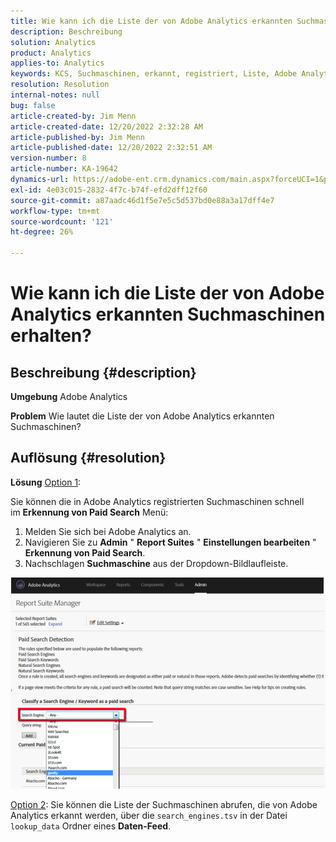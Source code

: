 ```yaml
---
title: Wie kann ich die Liste der von Adobe Analytics erkannten Suchmaschinen erhalten?
description: Beschreibung
solution: Analytics
product: Analytics
applies-to: Analytics
keywords: KCS, Suchmaschinen, erkannt, registriert, Liste, Adobe Analytics
resolution: Resolution
internal-notes: null
bug: false
article-created-by: Jim Menn
article-created-date: 12/20/2022 2:32:28 AM
article-published-by: Jim Menn
article-published-date: 12/20/2022 2:32:51 AM
version-number: 8
article-number: KA-19642
dynamics-url: https://adobe-ent.crm.dynamics.com/main.aspx?forceUCI=1&pagetype=entityrecord&etn=knowledgearticle&id=d9a38787-0e80-ed11-81ac-6045bd006704
exl-id: 4e03c015-2832-4f7c-b74f-efd2dff12f60
source-git-commit: a87aadc46d1f5e7e5c5d537bd0e88a3a17dff4e7
workflow-type: tm+mt
source-wordcount: '121'
ht-degree: 26%

---
```


# Wie kann ich die Liste der von Adobe Analytics erkannten Suchmaschinen erhalten?

## Beschreibung {#description}


<b>Umgebung</b>
Adobe Analytics

<b>Problem</b>
Wie lautet die Liste der von Adobe Analytics erkannten Suchmaschinen?


## Auflösung {#resolution}


<b>Lösung</b>
<u>Option 1</u>:

Sie können die in Adobe Analytics registrierten Suchmaschinen schnell im <b>Erkennung von Paid Search</b> Menü:

1. Melden Sie sich bei Adobe Analytics an.
2. Navigieren Sie zu <b>Admin</b> &quot; <b>Report Suites</b> &quot; <b>Einstellungen bearbeiten</b> &quot; <b>Erkennung von Paid Search</b>.
3. Nachschlagen <b>Suchmaschine</b> aus der Dropdown-Bildlaufleiste.


![](assets/d35acf7a-a0e7-ec11-bb3c-000d3a3bd25c.png)

<u>Option 2</u>: Sie können die Liste der Suchmaschinen abrufen, die von Adobe Analytics erkannt werden, über die `search_engines.tsv` in der Datei `lookup_data` Ordner eines <b>Daten-Feed</b>.
